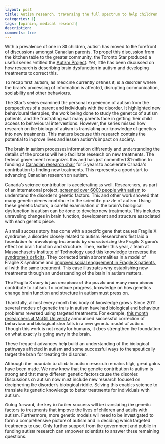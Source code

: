 ```yaml
---
layout: post
title: Autism research, traversing the full spectrum to help children
categories: []
tags: [opinion, medical research]
description: 
comments: true
---
```


With a prevalence of one in 88 children, autism has moved to the forefront of discussions amongst Canadian parents. To propel this discussion from the kitchen table to the greater community, the Toronto Star produced a useful series entitled the <a href="http://www.thestar.com/news/world/autismproject" title="Autism Project" target="_blank">Autism Project</a>. Yet, little has been discussed on how research is describing brain dysfunction in autism and developing treatments to correct this.

To recap first: autism, as medicine currently defines it, is a disorder where the brain’s processing of information is affected, disrupting communication, sociability and other behaviours.

The Star’s series examined the personal experience of autism from the perspectives of a parent and individuals with the disorder. It highlighted new behavioural therapies, the work being done to study the genetics of autism patients, and the frustrating wait many parents face in getting their child access to behavioural interventions. However, the series missed how research on the biology of autism is translating our knowledge of genetics into new treatments. This matters because this research contains the potential to improve lives and lessen autism’s impact on society.

The brain in autism processes information differently and understanding the details of the process will help facilitate research on new treatments. The federal government recognizes this and has just committed $1-million to funding a <a href="http://www.cihr-irsc.gc.ca/e/46009.html" title="CIHR announcement" target="_blank">Canadian research chair</a> for 5 years to accelerate Canada's contribution to finding new treatments. This represents a good start to advancing Canadian research on autism.

Canada’s science contribution is accelerating as well. Researchers, as part of an international project, <a href="http://www.ontariogenomics.ca/research/project/44" title="Scherer Screening" target="_blank">screened over 6000 people with autism</a> to understand the disorder’s genetic factors. This and other work showed that many genetic pieces contribute to the scientific puzzle of autism. Using these genetic factors, a careful examination of the brain’s biological dysfunction in autism can be done to develop new treatments. This includes unraveling changes in brain function, development and structure associated with each genetic piece.

A small success story has come with a specific gene that causes Fragile X syndrome, a disorder closely related to autism. Researchers first laid a foundation for developing treatments by characterizing the Fragile X gene’s effect on brain function and structure. Then, earlier this year, a team at Massachusetts Institute of Technology used this knowledge to <a href="http://stm.sciencemag.org/content/4/152/152ra128.abstract" title="FXS Reversal" target="_blank">reverse the syndrome’s deficits</a>. They corrected brain abnormalities in a model of Fragile X syndrome and <a href="http://stm.sciencemag.org/content/4/152/152ra127" title="FXS phase 2 trial article" target="_blank">improved social engagement in Fragile X patients</a>, all with the same treatment. This case illustrates why establishing new treatments through an understanding of the brain in autism matters.

The Fragile X story is just one piece of the puzzle and many more pieces contribute to autism. To continue progress, knowledge on how genetics change brain function and structure in autism must press on.

Thankfully, almost every month this body of knowledge grows. Since 2011 several models of genetic traits in autism have had biological and behaviour problems reversed using targeted treatments. For example, <a href="http://www.ncbi.nlm.nih.gov/pubmed?term=Autism-related%20deficits%20via%20dysregulated%20eIF4E-dependent%20translational%20control" title="McGill Autism" target="_blank">this month researchers at McGill University</a> announced successful correction of behaviour and biological shortfalls in a new genetic model of autism. Though this work is not ready for humans, it does strengthen the foundation on what exactly is going awry in the brain.

These frequent advances help build an understanding of the biological pathways affected in autism and some successful ways to therapeutically target the brain for treating the disorder.

Although the mountain to climb in autism research remains high, great gains have been made. We now know that the genetic contribution to autism is strong and that many different genetic factors cause the disorder. Discussions on autism now must include new research focused on deciphering the disorder’s biological riddle. Solving this enables science to translate its genetic knowledge to better treatments for individuals with autism.

Going forward, the key to further success will be translating the genetic factors to treatments that improve the lives of children and adults with autism. Furthermore, more genetic models will need to be investigated to form a comprehensive picture of autism and in deciding which targeted treatments to use. Only further support from the government and public in funding autism research can empower scientists to answer these remaining questions.